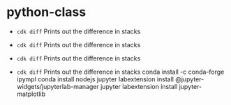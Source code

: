 # python-class

- ```cdk diff``` Prints out the difference in stacks

- ```cdk diff``` Prints out the difference in stacks
- ```cdk diff``` Prints out the difference in stacks
- ```cdk diff``` Prints out the difference in stacks
conda install -c conda-forge ipympl
conda install nodejs
jupyter labextension install @jupyter-widgets/jupyterlab-manager
jupyter labextension install jupyter-matplotlib
